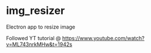 # img_resizer
Electron app to resize image

Followed YT tutorial @ https://www.youtube.com/watch?v=ML743nrkMHw&t=1942s
